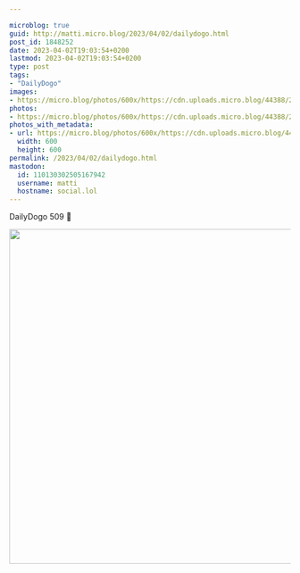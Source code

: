```yaml
---

microblog: true
guid: http://matti.micro.blog/2023/04/02/dailydogo.html
post_id: 1848252
date: 2023-04-02T19:03:54+0200
lastmod: 2023-04-02T19:03:54+0200
type: post
tags:
- "DailyDogo"
images:
- https://micro.blog/photos/600x/https://cdn.uploads.micro.blog/44388/2023/b674b0238c.jpg
photos:
- https://micro.blog/photos/600x/https://cdn.uploads.micro.blog/44388/2023/b674b0238c.jpg
photos_with_metadata:
- url: https://micro.blog/photos/600x/https://cdn.uploads.micro.blog/44388/2023/b674b0238c.jpg
  width: 600
  height: 600
permalink: /2023/04/02/dailydogo.html
mastodon:
  id: 110130302505167942
  username: matti
  hostname: social.lol
---
```

DailyDogo 509 🐶

<img src="/media/uploads/2023/b674b0238c.jpg" width="600" height="600" alt="" />
